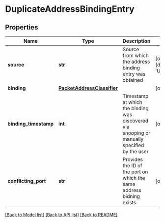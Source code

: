 # DuplicateAddressBindingEntry

## Properties
Name | Type | Description | Notes
------------ | ------------- | ------------- | -------------
**source** | **str** | Source from which the address binding entry was obtained | [optional] [default to 'UNKNOWN']
**binding** | [**PacketAddressClassifier**](PacketAddressClassifier.md) |  | [optional] 
**binding_timestamp** | **int** | Timestamp at which the binding was discovered via snooping or manually specified by the user  | [optional] 
**conflicting_port** | **str** | Provides the ID of the port on which the same address bidning exists  | [optional] 

[[Back to Model list]](../README.md#documentation-for-models) [[Back to API list]](../README.md#documentation-for-api-endpoints) [[Back to README]](../README.md)

